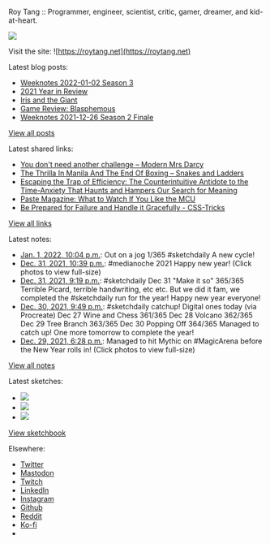 Roy Tang :: Programmer, engineer, scientist, critic, gamer, dreamer, and kid-at-heart.

![](https://roytang.net/static/img/profile.jpg)

Visit the site: ![https://roytang.net](https://roytang.net)

Latest blog posts:

- [Weeknotes 2022-01-02 Season 3](https://roytang.net/2022/01/weeknotes-01-02/)
- [2021 Year in Review](https://roytang.net/2022/01/2021-year-in-review/)
- [Iris and the Giant](https://roytang.net/2021/12/iris-and-the-giant/)
- [Game Review: Blasphemous](https://roytang.net/2021/12/blasphemous/)
- [Weeknotes 2021-12-26 Season 2 Finale](https://roytang.net/2021/12/weeknotes-12-26/)

[View all posts](https://roytang.net/blog)

Latest shared links:

- [You don&#x27;t need another challenge – Modern Mrs Darcy](https://roytang.net/2021/12/you-dont-need-another-challenge-modern-mrs-darcy/)
- [The Thrilla In Manila And The End Of Boxing – Snakes and Ladders](https://roytang.net/2021/12/the-thrilla-in-manila-and-the-end-of-boxing-snakes-and-ladders/)
- [Escaping the Trap of Efficiency: The Counterintuitive Antidote to the Time-Anxiety That Haunts and Hampers Our Search for Meaning](https://roytang.net/2021/12/escaping-the-trap-of-efficiency-the-counterintuitive-antidote-to-the-time-anxiety-that-haunts-and-ha/)
- [Paste Magazine: What to Watch If You Like the MCU](https://roytang.net/2021/12/86fedb4b6a46749b6095715f0cb3a4fb/)
- [Be Prepared for Failure and Handle it Gracefully - CSS-Tricks](https://roytang.net/2021/12/e96d33dad65613712f7de14f77b9ad38/)

[View all links](https://roytang.net/links)

Latest notes:

- [Jan. 1, 2022, 10:04 p.m.](https://roytang.net/2022/01/ca0cadc5d9ba79d5fde2d5916918acd9/): Out on a jog 1/365 #sketchdaily A new cycle!
- [Dec. 31, 2021, 10:39 p.m.](https://roytang.net/2021/12/1476925903674707970/): #medianoche 2021 Happy new year! (Click photos to view full-size)
- [Dec. 31, 2021, 9:19 p.m.](https://roytang.net/2021/12/600746257dd2560b7dfb9e3e6abacb57/): #sketchdaily Dec 31 &quot;Make it so&quot; 365/365 Terrible Picard, terrible handwriting, etc etc. But we did it fam, we completed the #sketchdaily run for the year! Happy new year everyone!
- [Dec. 30, 2021, 9:49 p.m.](https://roytang.net/2021/12/343b2f5557b5714ef9aae5a550f07d68/): #sketchdaily catchup! Digital ones today (via Procreate) Dec 27 Wine and Chess 361/365 Dec 28 Volcano 362/365 Dec 29 Tree Branch 363/365 Dec 30 Popping Off 364/365 Managed to catch up! One more tomorrow to complete the year!
- [Dec. 29, 2021, 6:28 p.m.](https://roytang.net/2021/12/1476138083816980485/): Managed to hit Mythic on #MagicArena before the New Year rolls in! (Click photos to view full-size)

[View all notes](https://roytang.net/notes)

Latest sketches:


- ![](https://roytang.net/media/cache/af/cf/afcffcee7cdfb636ba4d0d26683f3430.jpg)
- ![](https://roytang.net/media/cache/f1/97/f197d428cece8347028795a1a6efebc5.jpg)
- ![](https://roytang.net/media/cache/a6/09/a60909d0f376bad470dd56a0878db1d4.jpg)

[View sketchbook](https://roytang.net/albums/sketchbook)


Elsewhere:

- [Twitter](https://twitter.com/roytang)
- [Mastodon](https://mastodon.technology/@roytang)
- [Twitch](https://twitch.tv/twitchyroy)
- [LinkedIn](https://www.linkedin.com/in/roytang)
- [Instagram](https://instagram.com/roytang0400)
- [Github](https://github.com/roytang)
- [Reddit](https://reddit.com/u/hungryroy)
- [Ko-fi](https://ko-fi.com/roytang)
- [](mailto:hello@roytang.net)